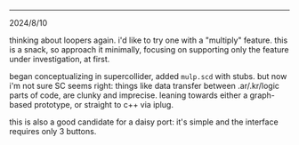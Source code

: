 --------------------------------------------

2024/8/10

thinking about loopers again. i'd like to try one with a "multiply" feature. this is a snack, so  approach it minimally, focusing on supporting only the feature under investigation, at first. 

began conceptualizing in supercollider, added `mulp.scd` with stubs. but now i'm not sure SC seems right: things like data transfer between .ar/.kr/logic parts of code, are clunky and imprecise. leaning towards either a graph-based prototype, or straight to c++ via iplug.

this is also a good candidate for a daisy port: it's simple and the interface requires only 3 buttons.